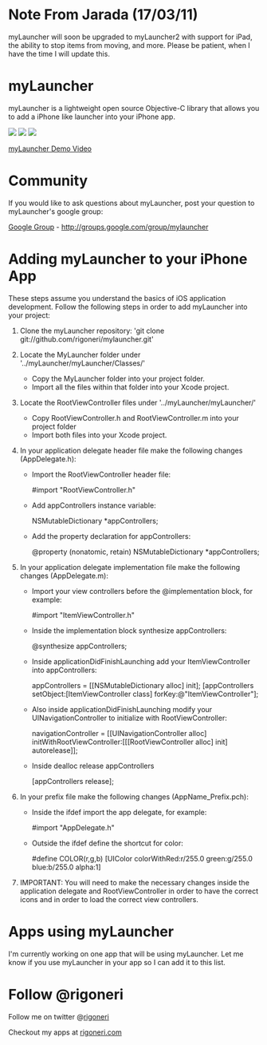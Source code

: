 Note From Jarada (17/03/11)
======================
myLauncher will soon be upgraded to myLauncher2 with support for iPad, the ability to stop items from moving, and more. Please be patient, when I have the time I will update this.

myLauncher
==========

myLauncher is a lightweight open source Objective-C library that allows you to add a iPhone like launcher into your iPhone app.

[![](http://farm5.static.flickr.com/4118/4940057825_93a9c78eb8_m.jpg)](http://farm5.static.flickr.com/4118/4940057825_93a9c78eb8_z.jpg)
[![](http://farm5.static.flickr.com/4138/4940644638_9796997395_m.jpg)](http://farm5.static.flickr.com/4138/4940644638_9796997395_z.jpg)
[![](http://farm5.static.flickr.com/4095/4940057993_a2c89167bd_m.jpg)](http://farm5.static.flickr.com/4095/4940057993_a2c89167bd_z.jpg)

[myLauncher Demo Video][]

Community
=========

If you would like to ask questions about myLauncher, post your question to myLauncher's google group: 

[Google Group][] - http://groups.google.com/group/mylauncher

Adding myLauncher to your iPhone App
====================================

These steps assume you understand the basics of iOS application development.
Follow the following steps in order to add myLauncher into your project:

1. Clone the myLauncher repository: 'git clone git://github.com/rigoneri/mylauncher.git'

2. Locate the MyLauncher folder under '../myLauncher/myLauncher/Classes/' 
	* Copy the MyLauncher folder into your project folder.
 	* Import all the files within that folder into your Xcode project.

3. Locate the RootViewController files under '../myLauncher/myLauncher/'
	* Copy RootViewController.h and RootViewController.m into your project folder
	* Import both files into your Xcode project.

4. In your application delegate header file make the following changes (AppDelegate.h):
	* Import the RootViewController header file:
		
		#import "RootViewController.h"
		
	* Add appControllers instance variable:
	
		NSMutableDictionary *appControllers;
		
	* Add the property declaration for appControllers:
	
		@property (nonatomic, retain) NSMutableDictionary *appControllers;
		
5. In your application delegate implementation file make the following changes (AppDelegate.m):
	* Import your view controllers before the @implementation block, for example:
	
		#import "ItemViewController.h"
		
	* Inside the implementation block synthesize appControllers:
	
		@synthesize appControllers;
		
	* Inside applicationDidFinishLaunching add your ItemViewController into appControllers:
	
		appControllers = [[NSMutableDictionary alloc] init];
		[appControllers setObject:[ItemViewController class] forKey:@"ItemViewController"];
		
	* Also inside applicationDidFinishLaunching modify your UINavigationController to initialize with RootViewController:
		
		navigationController = [[UINavigationController alloc] initWithRootViewController:[[[RootViewController alloc] init] autorelease]];
		
	* Inside dealloc release appControllers
	
		[appControllers release];
		
6. In your prefix file make the following changes (AppName_Prefix.pch):
	* Inside the ifdef import the app delegate, for example:
	
		#import "AppDelegate.h"
	
	* Outside the ifdef define the shortcut for color:
	
		#define COLOR(r,g,b) [UIColor colorWithRed:r/255.0 green:g/255.0 blue:b/255.0 alpha:1]
	
7. IMPORTANT: You will need to make the necessary changes inside the application delegate and RootViewController in order to have the correct icons and in order to load the correct view controllers. 

Apps using myLauncher
=====================

I'm currently working on one app that will be using myLauncher. Let me know if you use myLauncher in your app so I can add it to this list.

Follow @rigoneri
================

Follow me on twitter @[rigoneri][]

Checkout my apps at [rigoneri.com][]

[myLauncher Demo Video]: http://www.youtube.com/watch?v=D6SVYLfAO-Q
[Google Group]: http://groups.google.com/group/mylauncher
[rigoneri]: http://www.twitter.com/rigoneri
[rigoneri.com]: http://www.rigoneri.com

